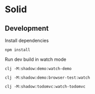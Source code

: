 
# Solid

## Development

Install dependencies
```
npm install
```

Run dev build in watch mode
```
clj -M:shadow:demo:watch-demo
```

```
clj -M:shadow:demo:browser-test:watch
```

```
clj -M:shadow:todomvc:watch-todomvc
```
